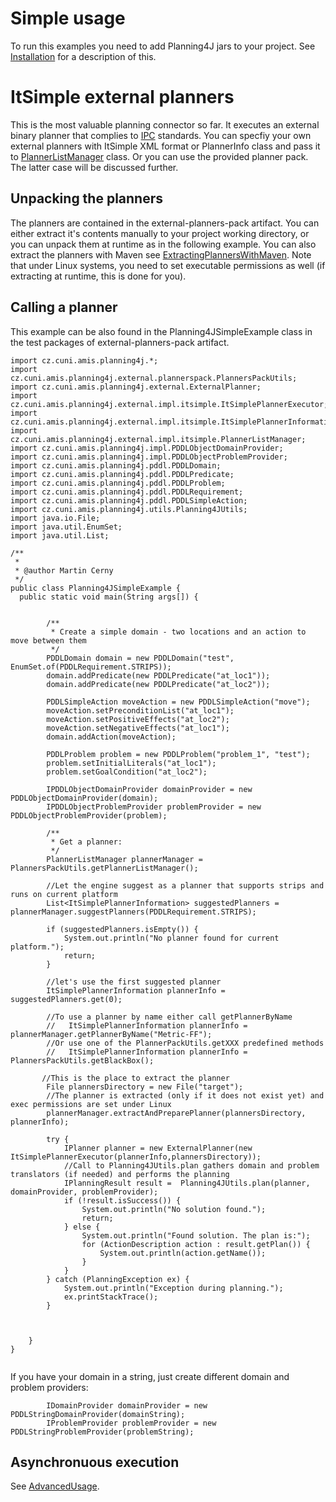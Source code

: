 # Simple usage #

To run this examples you need to add Planning4J jars to your project. See [Installation](Installation.md) for a description of this.

# ItSimple external planners #

This is the most valuable planning connector so far. It executes an external binary planner that complies to [IPC](http://ipc.icaps-conference.org/) standards. You can specfiy your own external planners with ItSimple XML format or PlannerInfo class and pass it to [PlannerListManager](http://diana.ms.mff.cuni.cz:8080/view/Planning/job/Planning4J/javadoc/cz/cuni/amis/planning4j/external/impl/itsimple/PlannerListManager.html) class. Or you can use the provided planner pack. The latter case will be discussed further.

## Unpacking the planners ##

The planners are contained in the external-planners-pack artifact. You can either extract it's contents manually to your project working directory, or you can unpack them at runtime as in the following example. You can also extract the planners with Maven see [ExtractingPlannersWithMaven](ExtractingPlannersWithMaven.md). Note that under Linux systems, you need to set executable permissions as well (if extracting at runtime, this is done for you).

## Calling a planner ##

This example can be also found in the Planning4JSimpleExample class in the test packages of external-planners-pack artifact.

```
import cz.cuni.amis.planning4j.*;
import cz.cuni.amis.planning4j.external.plannerspack.PlannersPackUtils;
import cz.cuni.amis.planning4j.external.ExternalPlanner;
import cz.cuni.amis.planning4j.external.impl.itsimple.ItSimplePlannerExecutor;
import cz.cuni.amis.planning4j.external.impl.itsimple.ItSimplePlannerInformation;
import cz.cuni.amis.planning4j.external.impl.itsimple.PlannerListManager;
import cz.cuni.amis.planning4j.impl.PDDLObjectDomainProvider;
import cz.cuni.amis.planning4j.impl.PDDLObjectProblemProvider;
import cz.cuni.amis.planning4j.pddl.PDDLDomain;
import cz.cuni.amis.planning4j.pddl.PDDLPredicate;
import cz.cuni.amis.planning4j.pddl.PDDLProblem;
import cz.cuni.amis.planning4j.pddl.PDDLRequirement;
import cz.cuni.amis.planning4j.pddl.PDDLSimpleAction;
import cz.cuni.amis.planning4j.utils.Planning4JUtils;
import java.io.File;
import java.util.EnumSet;
import java.util.List;

/**
 *
 * @author Martin Cerny
 */
public class Planning4JSimpleExample {
  public static void main(String args[]) {
   

        /**
         * Create a simple domain - two locations and an action to move between them
         */
        PDDLDomain domain = new PDDLDomain("test", EnumSet.of(PDDLRequirement.STRIPS));
        domain.addPredicate(new PDDLPredicate("at_loc1"));
        domain.addPredicate(new PDDLPredicate("at_loc2"));

        PDDLSimpleAction moveAction = new PDDLSimpleAction("move");
        moveAction.setPreconditionList("at_loc1");
        moveAction.setPositiveEffects("at_loc2");
        moveAction.setNegativeEffects("at_loc1");
        domain.addAction(moveAction);

        PDDLProblem problem = new PDDLProblem("problem_1", "test");
        problem.setInitialLiterals("at_loc1");
        problem.setGoalCondition("at_loc2");

        IPDDLObjectDomainProvider domainProvider = new PDDLObjectDomainProvider(domain);
        IPDDLObjectProblemProvider problemProvider = new PDDLObjectProblemProvider(problem);

        /**
         * Get a planner:
         */
        PlannerListManager plannerManager = PlannersPackUtils.getPlannerListManager();

        //Let the engine suggest as a planner that supports strips and runs on current platform
        List<ItSimplePlannerInformation> suggestedPlanners = plannerManager.suggestPlanners(PDDLRequirement.STRIPS);

        if (suggestedPlanners.isEmpty()) {
            System.out.println("No planner found for current platform.");
            return;
        }

        //let's use the first suggested planner
        ItSimplePlannerInformation plannerInfo = suggestedPlanners.get(0);

        //To use a planner by name either call getPlannerByName
        //   ItSimplePlannerInformation plannerInfo = plannerManager.getPlannerByName("Metric-FF");
        //Or use one of the PlannerPackUtils.getXXX predefined methods
        //   ItSimplePlannerInformation plannerInfo = PlannersPackUtils.getBlackBox();

       //This is the place to extract the planner
        File plannersDirectory = new File("target");
        //The planner is extracted (only if it does not exist yet) and exec permissions are set under Linux
        plannerManager.extractAndPreparePlanner(plannersDirectory, plannerInfo);
        
        try {
            IPlanner planner = new ExternalPlanner(new ItSimplePlannerExecutor(plannerInfo,plannersDirectory));            
            //Call to Planning4JUtils.plan gathers domain and problem translators (if needed) and performs the planning
            IPlanningResult result =  Planning4JUtils.plan(planner, domainProvider, problemProvider);
            if (!result.isSuccess()) {
                System.out.println("No solution found.");
                return;
            } else {
                System.out.println("Found solution. The plan is:");
                for (ActionDescription action : result.getPlan()) {
                    System.out.println(action.getName());
                }
            }
        } catch (PlanningException ex) {
            System.out.println("Exception during planning.");
            ex.printStackTrace();
        }



    }    
}


```


If you have your domain in a string, just create different domain and problem providers:

```
        IDomainProvider domainProvider = new PDDLStringDomainProvider(domainString);
        IProblemProvider problemProvider = new PDDLStringProblemProvider(problemString);

```

## Asynchronuous execution ##

See [AdvancedUsage](AdvancedUsage.md).